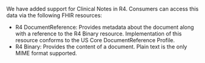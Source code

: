 We have added support for Clinical Notes in R4.  Consumers can access this data via the following FHIR resources:
-  R4 DocumentReference:  Provides metadata about the document along with a reference to the R4 Binary resource.  Implementation of this resource conforms to the US Core DocumentReference Profile.
-  R4 Binary: Provides the content of a document.  Plain text is the only MIME format supported.
